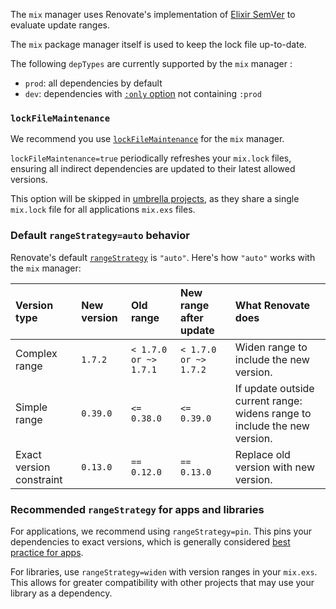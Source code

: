 The `mix` manager uses Renovate's implementation of [Elixir SemVer](https://hexdocs.pm/elixir/Version.html#module-requirements) to evaluate update ranges.

The `mix` package manager itself is used to keep the lock file up-to-date.

The following `depTypes` are currently supported by the `mix` manager :

- `prod`: all dependencies by default
- `dev`: dependencies with [`:only` option](https://hexdocs.pm/mix/Mix.Tasks.Deps.html#module-dependency-definition-options) not containing `:prod`

### `lockFileMaintenance`

We recommend you use [`lockFileMaintenance`](../../../configuration-options.md#lockfilemaintenance) for the `mix` manager.

`lockFileMaintenance=true` periodically refreshes your `mix.lock` files, ensuring all indirect dependencies are updated to their latest allowed versions.

This option will be skipped in [umbrella projects](https://hexdocs.pm/elixir/dependencies-and-umbrella-projects.html#umbrella-projects), as they share a single
`mix.lock` file for all applications `mix.exs` files.

### Default `rangeStrategy=auto` behavior

Renovate's default [`rangeStrategy`](../../../configuration-options.md#rangestrategy) is `"auto"`.
Here's how `"auto"` works with the `mix` manager:

| Version type             | New version | Old range             | New range after update | What Renovate does                                                        |
| :----------------------- | :---------- | :-------------------- | :--------------------- | :------------------------------------------------------------------------ |
| Complex range            | `1.7.2`     | `< 1.7.0 or ~> 1.7.1` | `< 1.7.0 or ~> 1.7.2`  | Widen range to include the new version.                                   |
| Simple range             | `0.39.0`    | `<= 0.38.0`           | `<= 0.39.0`            | If update outside current range: widens range to include the new version. |
| Exact version constraint | `0.13.0`    | `== 0.12.0`           | `== 0.13.0`            | Replace old version with new version.                                     |

### Recommended `rangeStrategy` for apps and libraries

For applications, we recommend using `rangeStrategy=pin`.
This pins your dependencies to exact versions, which is generally considered [best practice for apps](../../../dependency-pinning.md).

For libraries, use `rangeStrategy=widen` with version ranges in your `mix.exs`.
This allows for greater compatibility with other projects that may use your library as a dependency.
